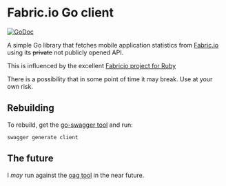 # Fabric.io Go client
[![GoDoc](https://godoc.org/github.com/TommyO/fabric.io/client?status.svg)](http://godoc.org/github.com/TommyO/fabric.io/client)

A simple Go library that fetches mobile application statistics from [Fabric.io](http://fabric.io) using its ~~private~~ not publicly opened API.

This is influenced by the excellent [Fabricio project for Ruby](https://github.com/strongself/fabricio)

There is a possibility that in some point of time it may break. Use at your own risk.

## Rebuilding

To rebuild, get the [go-swagger tool](https://github.com/go-swagger/go-swagger) and run:
```
swagger generate client
```

## The future

I *may* run against the [oag tool](https://github.com/jbowes/oag) in the near future.
